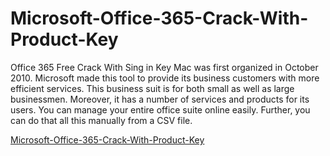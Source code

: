 # Microsoft-Office-365-Crack-With-Product-Key
Office 365 Free Crack With Sing in Key Mac was first organized in October 2010. Microsoft made this tool to provide its business customers with more efficient services. This business suit is for both small as well as large businessmen. Moreover, it has a number of services and products for its users. You can manage your entire office suite online easily. Further, you can do that all this manually from a CSV file.

<a href="ttps://crackzero.com/microsoft-office-crack/"> Microsoft-Office-365-Crack-With-Product-Key</a>
